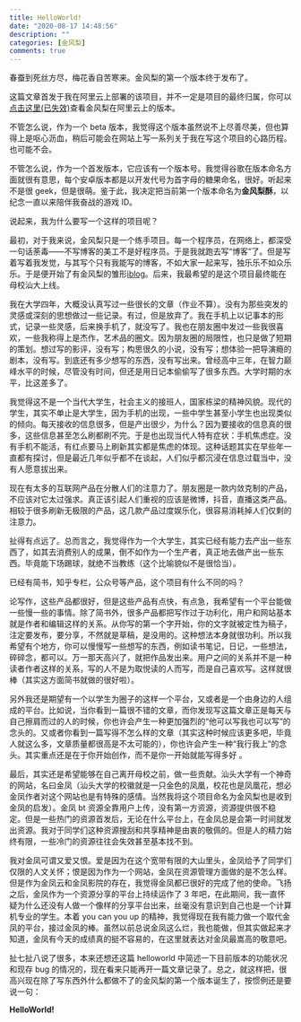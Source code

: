```yaml
---
title: HelloWorld!
date: "2020-08-17 14:48:56"
description: ""
categories: [金风梨]
comments: true
---
```


春蚕到死丝方尽，梅花香自苦寒来。金风梨的第一个版本终于发布了。

这篇文章首发于我在阿里云上部署的该项目，并不一定是项目的最终归属，你可以[点击这里(已失效)](http://120.79.157.195/)查看金风梨在阿里云上的版本。

不管怎么说，作为一个 beta 版本，我觉得这个版本虽然说不上尽善尽美，但也算得上是呕心沥血，稍后可能会在网站上写一系列关于我在写这个项目的心路历程。也可能不会。

不管怎么说，作为一个首发版本，它应该有一个版本号。我觉得谷歌在版本命名方面就很有意思，每个安卓版本都是以开发代号为首字母的糖果命名，很好。听起来不是很 geek，但是很萌。鉴于此，我决定把当前第一个版本命名为**金风梨酥**，以纪念一直以来陪伴我奋战的游戏 ID。

说起来，我为什么要写一个这样的项目呢？

最初，对于我来说，金风梨只是一个练手项目。每一个程序员，在网络上，都深受一句话荼毒——不写博客的美工不是好程序员。于是我就跑去写“博客”了。但是写着写着我发觉，与其写个只有我能写的博客，不如大家一起来写，独乐乐不如众乐乐。于是便开始了有金风梨的雏形[iblog](https://github.com/Pakhoalot/iblog)。后来，我最希望的是这个项目最终能在母校汕大上线。

我在大学四年，大概没认真写过一些很长的文章（作业不算）。没有为那些突发的灵感或深刻的思想做过一些记录。有过，但是放弃了。我在手机上以记事本的形式，记录一些灵感，后来换手机了，就没写了。我也在朋友圈中发过一些我很喜欢，一些我称得上是杰作，艺术品的圈文。因为朋友圈的局限性，也只是做了短期的策划。想过写的影评，没有写；构思很久的小说，没有写；想体验一把导演瘾的剧本，没有写。到底还有多少想写的东西，没有写出来。曾经高中三年，在智力巅峰水平的时候，尽管没有时间，但还是用日记本偷偷写了很多东西。大学时期的水平，比这差多了。

我觉得这不是一个当代大学生，社会主义的接班人，国家栋梁的精神风貌。现代的学生，其实不单止是大学生，因为手机的出现，一些中学生甚至小学生也出现类似的倾向。每天接收的信息很多，但是产出很少，为什么？因为要接收的信息真的很多，这些信息甚至怎么刷都刷不完。于是也出现当代人特有症状：手机焦虑症。没有手机不能活，有红点要马上刷新其实都是焦虑的体现。这种话题其实在早些年一直都有探讨，但是最近几年似乎都不在谈起，人们似乎都沉浸在信息过载当中，没有人愿意拔出来。

现在有太多的互联网产品在分散人们的注意力了。朋友圈是一款内敛克制的产品，不应该对它太过强求。真正该引起人们重视的应该是微博，抖音，直播这类产品。相较于很多刷新无极限的产品，这几款产品过度娱乐化，很容易消耗掉人们仅剩的注意力。

扯得有点远了。总而言之，我觉得作为一个大学生，其实已经有能力去产出一些东西了，如其去消费别人的成果，倒不如作为一个生产者，真正地去做产出一些东西。毕竟能下场踢球，就绝不当教练（这个比喻貌似不是很恰当）。

已经有简书，知乎专栏，公众号等产品，这个项目有什么不同的吗？

论写作，这些产品都很好，但是这些产品有点快，有点急，我希望有一个平台能做一些慢一些的事情。除了简书外，很多产品都把写作过于功利化，用户和网站基本就是作者和编辑这样的关系。从你写的第一个字开始，你的文字就被定性为稿子，注定要发布，要分享，不然就是草稿，是没用的。这种想法本身就很功利。所以我希望有个地方，你可以慢慢写一些想写的东西，例如读书笔记，日记，一些想法，碎碎念，都可以。万一那天高兴了，就把作品发出来。用户之间的关系并不是一种读者作者这样的关系，写的人不是为取悦读的人而写，而是自己喜欢写。这样就很棒（其实这方面简书就做的很好啦）。

另外我还是期望有一个以学生为圈子的这样一个平台，又或者是一个由身边的人组成的平台。比如说，当你看到一篇很不错的文章，而你发现写这篇文章正是每天与自己擦肩而过的人的时候，你也许会产生一种更加强烈的“他可以写我也可以写”的念头的。又或者你看到一篇写得不怎么样的文章（其实这种时候应该更多吧，毕竟人就这么多，文章质量都很高是不太可能的），你也许会产生一种“我行我上”的念头。其实重点还是在于你开始创作，而不是你一开始就能写得多好 。

最后，其实还是希望能够在自己离开母校之前，做一些贡献。汕头大学有一个神奇的网站，名曰金凤（汕头大学的校徽就是一只金色的凤凰，校花也是凤凰花，想必金凤作者对这个网站也是有特殊的感情。当然我将这个项目命名为金风梨也是收到金凤的启发）。金凤 bt 资源全靠用户上传，没有第一方资源，资源提供很不稳定。但是一些热门的资源首发后，无论在什么平台上，在金凤总是会第一时间就发出资源。我对于同学们这种资源搜刮和共享精神是由衷的敬佩的。但是人的精力始终有限，一些冷门的资源往往会失效甚至基本找不到。

我对金凤可谓又爱又恨。爱是因为在这个宽带有限的大山里头，金凤给予了同学们仅限的人文关怀；恨是因为作为一个网站，金凤在资源管理方面做的是不怎么样。但是作为金凤云和金凤影院的存在，我觉得金凤都已很好的完成了他的使命。飞扬之后，金凤作为一个资源分享的平台上持续运作了 3 年吧，在此期间，我一直怀疑为什么还没有人做一个像样的分享平台出来，丝毫没有意识到自己也是一个计算机专业的学生。本着 you can you up 的精神，我觉得现在我有能力做一个取代金凤的平台，接过金凤的棒。虽然以前总说金凤这么烂，我也能做，但其实做起来才知道，金凤有今天的成绩真的挺不容易的，在这里就表达对金凤最嵩高的敬意吧。

扯七扯八说了很多，本来还想还这篇 helloworld 中简述一下目前版本的功能状况和现存 bug 的情况的，现在看来只能再开一篇文章记录了。总之，就这样把，很高兴现在除了写东西外什么都做不了的金风梨的第一个版本诞生了，按惯例还是要说一句：

**HelloWorld!**
